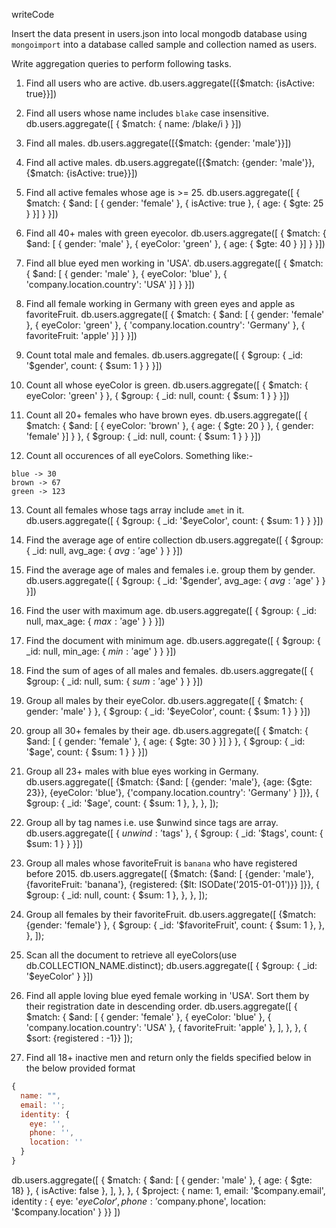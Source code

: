 writeCode

Insert the data present in users.json into local mongodb database using `mongoimport` into a database called sample and collection named as users.

Write aggregation queries to perform following tasks.

1. Find all users who are active.
   db.users.aggregate([{$match: {isActive: true}}])

2. Find all users whose name includes `blake` case insensitive.
   db.users.aggregate([ { $match: { name: /blake/i } }])

3. Find all males.
   db.users.aggregate([{$match: {gender: 'male'}}])

4. Find all active males.
   db.users.aggregate([{$match: {gender: 'male'}}, {$match: {isActive: true}}])

5. Find all active females whose age is >= 25.
   db.users.aggregate([ { $match: { $and: [ { gender: 'female' }, { isActive: true }, { age: { $gte: 25 } }] } }])

6. Find all 40+ males with green eyecolor.
   db.users.aggregate([ { $match: { $and: [ { gender: 'male' }, { eyeColor: 'green' }, { age: { $gte: 40 } }] } }])

7. Find all blue eyed men working in 'USA'.
   db.users.aggregate([ { $match: { $and: [ { gender: 'male' }, { eyeColor: 'blue' }, { 'company.location.country': 'USA' }] } }])

8. Find all female working in Germany with green eyes and apple as favoriteFruit.
   db.users.aggregate([ { $match: { $and: [ { gender: 'female' }, { eyeColor: 'green' }, { 'company.location.country': 'Germany' }, { favoriteFruit: 'apple' }] } }])

9. Count total male and females.
   db.users.aggregate([ { $group: { _id: '$gender', count: { $sum: 1 } } }])

10. Count all whose eyeColor is green.
    db.users.aggregate([ { $match: { eyeColor: 'green' } }, { $group: { _id: null, count: { $sum: 1 } } }])

11. Count all 20+ females who have brown eyes.
    db.users.aggregate([ { $match: { $and: [ { eyeColor: 'brown' }, { age: { $gte: 20 } }, { gender: 'female' }] } }, { $group: { \_id: null, count: { $sum: 1 } } }])

12. Count all occurences of all eyeColors.
    Something like:-

```
blue -> 30
brown -> 67
green -> 123
```

13. Count all females whose tags array include `amet` in it.
    db.users.aggregate([ { $group: { _id: '$eyeColor', count: { $sum: 1 } } }])

14. Find the average age of entire collection
    db.users.aggregate([ { $group: { _id: null, avg_age: { $avg: '$age' } } }])

15. Find the average age of males and females i.e. group them by gender.
    db.users.aggregate([ { $group: { _id: '$gender', avg_age: { $avg: '$age' } } }])

16. Find the user with maximum age.
    db.users.aggregate([ { $group: { _id: null, max_age: { $max: '$age' } } }])

17. Find the document with minimum age.
    db.users.aggregate([ { $group: { _id: null, min_age: { $min: '$age' } } }])

18. Find the sum of ages of all males and females.
    db.users.aggregate([ { $group: { _id: null, sum: { $sum: '$age' } } }])

19. Group all males by their eyeColor.
    db.users.aggregate([ { $match: { gender: 'male' } }, { $group: { _id: '$eyeColor', count: { $sum: 1 } } }])

20. group all 30+ females by their age.
    db.users.aggregate([ { $match: { $and: [ { gender: 'female' }, { age: { $gte: 30 } }] } }, { $group: { _id: '$age', count: { $sum: 1 } } }])

21. Group all 23+ males with blue eyes working in Germany.
    db.users.aggregate([
    {$match: {$and: [
    {gender: 'male'},
    {age: {$gte: 23}},
    {eyeColor: 'blue'},
    {'company.location.country': 'Germany' }
    ]}},
    {
    $group: {
      _id: '$age',
    count: { $sum: 1 },
    },
    },
    ]);

22. Group all by tag names i.e. use \$unwind since tags are array.
    db.users.aggregate([ { $unwind: '$tags' }, { $group: { _id: '$tags', count: { $sum: 1 } } }])

23. Group all males whose favoriteFruit is `banana` who have registered before 2015.
    db.users.aggregate([
    {$match: {$and: [
    {gender: 'male'},
    {favoriteFruit: 'banana'},
    {registered: {$lt: ISODate('2015-01-01')}}
    ]}},
    {
    $group: {
    \_id: null,
    count: { $sum: 1 },
    },
    },
    ]);

24. Group all females by their favoriteFruit.
    db.users.aggregate([
    {$match:
    {gender: 'female'}
    },
    {
    $group: {
    _id: '$favoriteFruit',
    count: { $sum: 1 },
    },
    },
    ]);

25. Scan all the document to retrieve all eyeColors(use db.COLLECTION_NAME.distinct);
    db.users.aggregate([ { $group: { _id: '$eyeColor' } }])

26. Find all apple loving blue eyed female working in 'USA'. Sort them by their registration date in descending order.
    db.users.aggregate([
    {
    $match: {
    $and: [
    { gender: 'female' },
    { eyeColor: 'blue' },
    { 'company.location.country': 'USA' },
    { favoriteFruit: 'apple' },
    ],
    },
    },
    { $sort: {registered : -1}}
    ]);

27. Find all 18+ inactive men and return only the fields specified below in the below provided format

```js
{
  name: "",
  email: '';
  identity: {
    eye: '',
    phone: '',
    location: ''
  }
}
```

db.users.aggregate([
{
$match: {
      $and: [
        { gender: 'male' },
        { age: { $gte: 18} },
        { isActive: false },
      ],
    },
  },
  { $project: {
      name: 1,
      email: '$company.email',
identity : {
eye: '$eyeColor',
          phone: '$company.phone',
location: '$company.location'
}
}}
])
